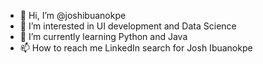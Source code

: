- 👋 Hi, I’m @joshibuanokpe
- 👀 I’m interested in UI development and Data Science
- 🌱 I’m currently learning Python and Java
- 📫 How to reach me LinkedIn search for Josh Ibuanokpe

<!---
joshibuanokpe/joshibuanokpe is a ✨ special ✨ repository because its `README.md` (this file) appears on your GitHub profile.
You can click the Preview link to take a look at your changes.
--->

